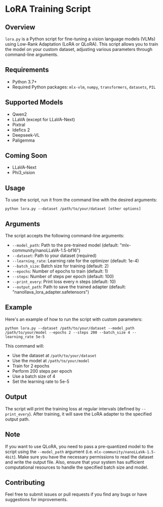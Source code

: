 # LoRA Training Script

## Overview

`lora.py` is a Python script for fine-tuning a vision language models (VLMs) using Low-Rank Adaptation (LoRA or QLoRA). This script allows you to train the model on your custom dataset, adjusting various parameters through command-line arguments.

## Requirements

- Python 3.7+
- Required Python packages: `mlx-vlm`, `numpy`, `transformers`, `datasets`, `PIL`

## Supported Models
- Qwen2
- LLaVA (except for LLaVA-Next)
- Pixtral
- Idefics 2
- Deepseek-VL
- Paligemma

## Coming Soon
- LLaVA-Next
- Phi3_vision

## Usage

To use the script, run it from the command line with the desired arguments:

```
python lora.py --dataset /path/to/your/dataset [other options]
```

## Arguments

The script accepts the following command-line arguments:

- `--model_path`: Path to the pre-trained model (default: "mlx-community/nanoLLaVA-1.5-bf16")
- `--dataset`: Path to your dataset (required)
- `--learning_rate`: Learning rate for the optimizer (default: 1e-4)
- `--batch_size`: Batch size for training (default: 2)
- `--epochs`: Number of epochs to train (default: 1)
- `--steps`: Number of steps per epoch (default: 100)
- `--print_every`: Print loss every n steps (default: 10)
- `--output_path`: Path to save the trained adapter (default: "nanollava_lora_adapter.safetensors")

## Example

Here's an example of how to run the script with custom parameters:

```
python lora.py --dataset /path/to/your/dataset --model_path /path/to/your/model --epochs 2 --steps 200 --batch_size 4 --learning_rate 5e-5
```

This command will:
- Use the dataset at `/path/to/your/dataset`
- Use the model at `/path/to/your/model`
- Train for 2 epochs
- Perform 200 steps per epoch
- Use a batch size of 4
- Set the learning rate to 5e-5

## Output

The script will print the training loss at regular intervals (defined by `--print_every`). After training, it will save the LoRA adapter to the specified output path.

## Note

If you want to use QLoRA, you need to pass a pre-quantized model to the script using the `--model_path` argument (i.e. `mlx-community/nanoLLaVA-1.5-4bit`).
Make sure you have the necessary permissions to read the dataset and write the output file. Also, ensure that your system has sufficient computational resources to handle the specified batch size and model.

## Contributing

Feel free to submit issues or pull requests if you find any bugs or have suggestions for improvements.
